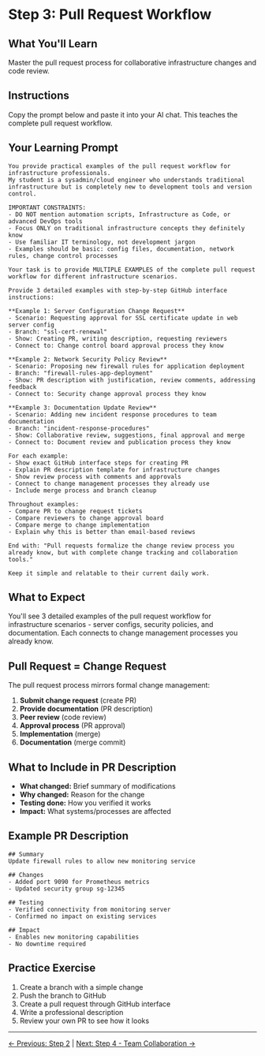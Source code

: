 # Step 3: Pull Request Workflow

## What You'll Learn
Master the pull request process for collaborative infrastructure changes and code review.

## Instructions
Copy the prompt below and paste it into your AI chat. This teaches the complete pull request workflow.

## Your Learning Prompt

```
You provide practical examples of the pull request workflow for infrastructure professionals.
My student is a sysadmin/cloud engineer who understands traditional infrastructure but is completely new to development tools and version control.

IMPORTANT CONSTRAINTS:
- DO NOT mention automation scripts, Infrastructure as Code, or advanced DevOps tools
- Focus ONLY on traditional infrastructure concepts they definitely know
- Use familiar IT terminology, not development jargon
- Examples should be basic: config files, documentation, network rules, change control processes

Your task is to provide MULTIPLE EXAMPLES of the complete pull request workflow for different infrastructure scenarios.

Provide 3 detailed examples with step-by-step GitHub interface instructions:

**Example 1: Server Configuration Change Request**
- Scenario: Requesting approval for SSL certificate update in web server config
- Branch: "ssl-cert-renewal"
- Show: Creating PR, writing description, requesting reviewers
- Connect to: Change control board approval process they know

**Example 2: Network Security Policy Review**
- Scenario: Proposing new firewall rules for application deployment
- Branch: "firewall-rules-app-deployment"
- Show: PR description with justification, review comments, addressing feedback
- Connect to: Security change approval process they know

**Example 3: Documentation Update Review**
- Scenario: Adding new incident response procedures to team documentation
- Branch: "incident-response-procedures"
- Show: Collaborative review, suggestions, final approval and merge
- Connect to: Document review and publication process they know

For each example:
- Show exact GitHub interface steps for creating PR
- Explain PR description template for infrastructure changes
- Show review process with comments and approvals
- Connect to change management processes they already use
- Include merge process and branch cleanup

Throughout examples:
- Compare PR to change request tickets
- Compare reviewers to change approval board
- Compare merge to change implementation
- Explain why this is better than email-based reviews

End with: "Pull requests formalize the change review process you already know, but with complete change tracking and collaboration tools."

Keep it simple and relatable to their current daily work.
```

## What to Expect
You'll see 3 detailed examples of the pull request workflow for infrastructure scenarios - server configs, security policies, and documentation. Each connects to change management processes you already know.

## Pull Request = Change Request
The pull request process mirrors formal change management:
1. **Submit change request** (create PR)
2. **Provide documentation** (PR description)
3. **Peer review** (code review)
4. **Approval process** (PR approval)
5. **Implementation** (merge)
6. **Documentation** (merge commit)

## What to Include in PR Description
- **What changed:** Brief summary of modifications
- **Why changed:** Reason for the change
- **Testing done:** How you verified it works
- **Impact:** What systems/processes are affected

## Example PR Description
```
## Summary
Update firewall rules to allow new monitoring service

## Changes
- Added port 9090 for Prometheus metrics
- Updated security group sg-12345

## Testing
- Verified connectivity from monitoring server
- Confirmed no impact on existing services

## Impact
- Enables new monitoring capabilities
- No downtime required
```

## Practice Exercise
1. Create a branch with a simple change
2. Push the branch to GitHub
3. Create a pull request through GitHub interface
4. Write a professional description
5. Review your own PR to see how it looks

---
[← Previous: Step 2](./step-2-creating-branches.md) | [Next: Step 4 - Team Collaboration →](./step-4-team-collaboration.md)
